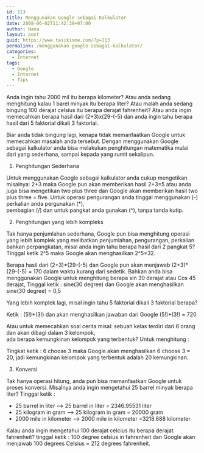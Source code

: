 ```yaml
---
id: 113
title: Menggunakan Google sebagai Kalkulator
date: 2008-06-02T11:42:39+07:00
author: Nana
layout: post
guid: https://www.tasikisme.com/?p=113
permalink: /menggunakan-google-sebagai-kalkulator/
categories:
  - Internet
tags:
  - Google
  - Internet
  - Tips
---
```

Anda ingin tahu 2000 mil itu berapa kilometer? Atau anda sedang menghitung kalau 1 barel minyak itu berapa liter? Atau malah anda sedang bingung 100 derajat celsius itu berapa derajat fahrenheit? Atau anda ingin memecahkan berapa hasil dari (2+3)x(29-(-5) dan anda ingin tahu berapa hasil dari 5 faktorial dikali 3 faktorial.

Biar anda tidak bingung lagi, kenapa tidak memanfaatkan Google untuk memecahkan masalah anda tersebut. Dengan menggunakan Google sebagai kalkulator anda bisa melakukan penghitungan matematika mulai dari yang sederhana, sampai kepada yang rumit sekalipun.

1. Penghitungan Sederhana

Untuk menggunakan Google sebagai kalkulator anda cukup mengetikan misalnya: 2+3 maka Google pun akan memberikan hasil 2+3=5 atau anda juga bisa mengetikan two plus three dan Google akan memberikan hasil two plus three = five. Untuk operasi pengurangan anda tinggal menggunakan (-) perkalian anda pergunakan (*),  
pembagian (/) dan untuk pangkat anda gunakan (^), tanpa tanda kutip.

2. Penghitungan yang lebih kompleks

Tak hanya penjumlahan sederhana, Google pun bisa menghitung operasi yang lebih komplek yang melibatkan penjumlahan, pengurangan, perkalian bahkan perpangkatan, misal anda ingin tahu berapa hasil dari 2 pangkat 5? Tinggal ketik 2^5 maka Google akan menghasilkan 2^5=32.

Berapa hasil dari (2+3)\*(29-(-5) dan Google pun akan menjawab (2+3)\*(29-(-5) = 170 dalam waktu kurang dari sedetik. Bahkan anda bisa menggunakan Google untuk menghitung berapa sin 30 derajat atau Cos 45 derajat, Tinggal ketik : sine(30 degree) dan Google akan menghasilkan sine(30 degree) = 0,5

Yang lebih komplek lagi, misal ingin tahu 5 faktorial dikali 3 faktorial berapa?

Ketik : (5!)\*(3!) dan akan menghasilkan jawaban dari Google (5!)\*(3!) = 720

Atau untuk memecahkan soal cerita misal: sebuah kelas terdiri dari 6 orang dan akan dibagi dalam 3 kelompok,  
ada berapa kemungkinan kelompok yang terbentuk? Untuk menghitung :

Tingkat ketik : 6 choose 3 maka Google akan menghasilkan 6 choose 3 = 20, jadi kemungkinan kelompok yang terbentuk adalah 20 kemungkinan.

3. Konversi

Tak hanya operasi hitung, anda pun bisa memanfaatkan Google untuk proses konversi. Misalnya anda ingin mengetahui 25 barrel minyak berapa liter? Tinggal ketik :

  * 25 barrel in liter &#8211;> 25 barrel in liter = 2346.95531 liter
  * 25 kilogram in gram &#8211;> 25 kilogram in gram = 20000 gram
  * 2000 mile in kilometer &#8211;> 2000 mile in kilometer =3218.688 kilometer

Kalau anda ingin mengetahui 100 derajat celcius itu berapa derajat fahrenheit? tinggal ketik : 100 degree celsius in fahrenheit dan Google akan menjawab 100 degrees Celsius = 212 degrees fahrenheit.